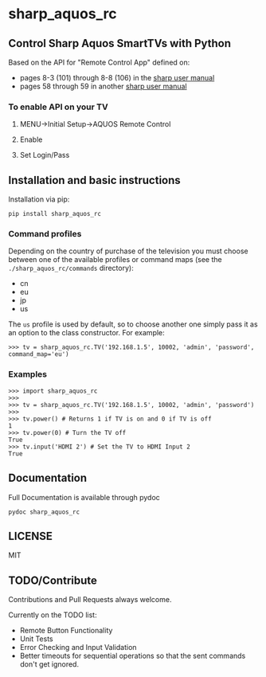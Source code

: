 # sharp_aquos_rc

## Control Sharp Aquos SmartTVs with Python

Based on the API for "Remote Control App" defined on:

- pages 8-3 (101) through 8-8 (106) in the
  [sharp user manual](http://files.sharpusa.com/Downloads/ForHome/HomeEntertainment/LCDTVs/Manuals/2014_TV_OM.pdf)
- pages 58 through 59 in another
  [sharp user manual](http://www.sharp.co.uk/cps/rde/xbcr/documents/documents/om/11_lcd-tv/LC40-46LE830E-RU-LE831E-RU_OM_GB.pdf)

### To enable API on your TV

1) MENU->Initial Setup->AQUOS Remote Control

2) Enable

3) Set Login/Pass

## Installation and basic instructions

Installation via pip:

    pip install sharp_aquos_rc

### Command profiles

Depending on the country of purchase of the television you must choose between
one of the available profiles or command maps (see 
the `./sharp_aquos_rc/commands` directory):

- cn
- eu
- jp
- us

The `us` profile is used by default, so to choose another one simply pass it 
as an option to the class constructor. For example:

    >>> tv = sharp_aquos_rc.TV('192.168.1.5', 10002, 'admin', 'password', command_map='eu')


### Examples

    >>> import sharp_aquos_rc
    >>>
    >>> tv = sharp_aquos_rc.TV('192.168.1.5', 10002, 'admin', 'password')
    >>>
    >>> tv.power() # Returns 1 if TV is on and 0 if TV is off
    1
    >>> tv.power(0) # Turn the TV off
    True
    >>> tv.input('HDMI 2') # Set the TV to HDMI Input 2
    True

## Documentation

Full Documentation is available through pydoc

    pydoc sharp_aquos_rc

## LICENSE

MIT

## TODO/Contribute

Contributions and Pull Requests always welcome.

Currently on the TODO list:
- Remote Button Functionality
- Unit Tests
- Error Checking and Input Validation
- Better timeouts for sequential operations so that the sent 
  commands don't get ignored.
